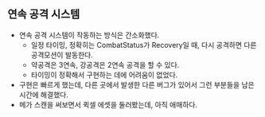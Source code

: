 ## 연속 공격 시스템

-   연속 공격 시스템이 작동하는 방식은 간소화했다.
    -   일정 타이밍, 정확히는 CombatStatus가 Recovery일 때, 다시 공격하면 다른 공격모션이 발동한다.
    -   약공격은 3연속, 강공격은 2연속 공격을 할 수 있다.
    -   타이밍이 정확해서 구현하는 데에 어려움이 없었다. 
-   구현은 빠르게 했는데, 다른 곳에서 발생한 다른 버그가 있어서 그런 부분들을 남은 시간에 해결했다.
-   메가 스캔을 써보면서 퀵셀 에셋을 둘러봤는데, 아직 애매하다.